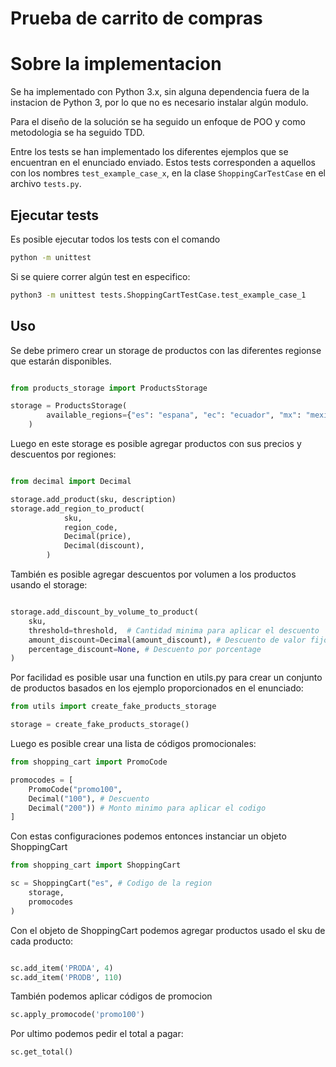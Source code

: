 
# Prueba de carrito de compras

# Sobre la implementacion

Se ha implementado con Python 3.x, sin alguna dependencia fuera de la instacion de Python 3, por lo que no es necesario instalar algún modulo.

Para el diseño de la solución se ha seguido un enfoque de POO y como metodologia se ha seguido TDD.

Entre los tests se han implementado los diferentes ejemplos que se encuentran en el enunciado enviado. Estos tests corresponden a aquellos con los nombres `test_example_case_x`, en la clase `ShoppingCarTestCase` en el archivo `tests.py`.

## Ejecutar tests

Es posible ejecutar todos los tests con el comando

```bash
python -m unittest
```

Si se quiere correr algún test en especifico:

```bash
python3 -m unittest tests.ShoppingCartTestCase.test_example_case_1
```

## Uso

Se debe primero crear un storage de productos con las diferentes regionse que estarán disponibles.

```python

from products_storage import ProductsStorage

storage = ProductsStorage(
        available_regions={"es": "espana", "ec": "ecuador", "mx": "mexico"}
    )
```

Luego en este storage es posible agregar productos con sus precios y descuentos por regiones:

```python

from decimal import Decimal

storage.add_product(sku, description)
storage.add_region_to_product(
            sku,
            region_code,
            Decimal(price),
            Decimal(discount),
        )
```

También es posible agregar descuentos por volumen a los productos usando el storage:

```python

storage.add_discount_by_volume_to_product(
    sku,
    threshold=threshold,  # Cantidad minima para aplicar el descuento
    amount_discount=Decimal(amount_discount), # Descuento de valor fijo
    percentage_discount=None, # Descuento por porcentage
)
```

Por facilidad es posible usar una function en utils.py para crear un conjunto de productos basados en los ejemplo proporcionados en el enunciado:

```python
from utils import create_fake_products_storage

storage = create_fake_products_storage()
```

Luego es posible crear una lista de códigos promocionales:

```python
from shopping_cart import PromoCode

promocodes = [
    PromoCode("promo100", 
    Decimal("100"), # Descuento
    Decimal("200")) # Monto minimo para aplicar el codigo
]
```

Con estas configuraciones podemos entonces instanciar un objeto ShoppingCart

```python
from shopping_cart import ShoppingCart

sc = ShoppingCart("es", # Codigo de la region
    storage, 
    promocodes
)
```

Con el objeto de ShoppingCart podemos agregar productos usado el sku de cada producto:

```python

sc.add_item('PRODA', 4)
sc.add_item('PRODB', 110)
```

También podemos aplicar códigos de promocion

```python
sc.apply_promocode('promo100')
```

Por ultimo podemos pedir el total a pagar:

```python
sc.get_total()
```







